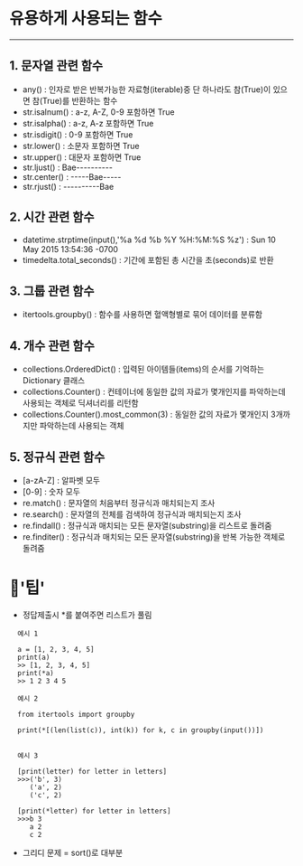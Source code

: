 # 유용하게 사용되는 함수
---
  
## 1. 문자열 관련 함수
- any() : 인자로 받은 반복가능한 자료형(iterable)중 단 하나라도 참(True)이 있으면 참(True)를 반환하는 함수
- str.isalnum() : a-z, A-Z, 0-9 포함하면 True
- str.isalpha() : a-z, A-z 포함하면 True
- str.isdigit() : 0-9 포함하면 True
- str.lower() : 소문자 포함하면 True
- str.upper() : 대문자 포함하면 True
- str.ljust() : Bae---------- 
- str.center() : -----Bae-----
- str.rjust() : ----------Bae
  
## 2. 시간 관련 함수
- datetime.strptime(input(),'%a %d %b %Y %H:%M:%S %z') : Sun 10 May 2015 13:54:36 -0700
- timedelta.total_seconds() : 기간에 포함된 총 시간을 초(seconds)로 반환
  
## 3. 그룹 관련 함수
- itertools.groupby() : 함수를 사용하면 혈액형별로 묶어 데이터를 분류함

## 4. 개수 관련 함수

- collections.OrderedDict() : 입력된 아이템들(items)의 순서를 기억하는 Dictionary 클래스
- collections.Counter() : 컨테이너에 동일한 값의 자료가 몇개인지를 파악하는데 사용되는 객체로 딕셔너리를 리턴함
- collections.Counter().most_common(3) : 동일한 값의 자료가 몇개인지 3개까지만 파악하는데 사용되는 객체

## 5. 정규식 관련 함수
- [a-zA-Z] : 알파벳 모두
- [0-9] : 숫자 모두
- re.match() : 문자열의 처음부터 정규식과 매치되는지 조사
- re.search() : 문자열의 전체를 검색하여 정규식과 매치되는지 조사
- re.findall() : 정규식과 매치되는 모든 문자열(substring)을 리스트로 돌려줌
- re.finditer() : 정규식과 매치되는 모든 문자열(substring)을 반복 가능한 객체로 돌려줌


# 🍯'팁'
- 정답제출시 *를 붙여주면 리스트가 풀림
```
  예시 1
  
  a = [1, 2, 3, 4, 5]
  print(a)
  >> [1, 2, 3, 4, 5]
  print(*a)
  >> 1 2 3 4 5
```
```
  예시 2
  
  from itertools import groupby
  
  print(*[(len(list(c)), int(k)) for k, c in groupby(input())]) 
                    
```
```
  예시 3
  
  [print(letter) for letter in letters]
  >>>('b', 3)
     ('a', 2)
     ('c', 2)
     
  [print(*letter) for letter in letters]
  >>>b 3
     a 2
     c 2 
```
- 그리디 문제 = sort()로 대부분 
